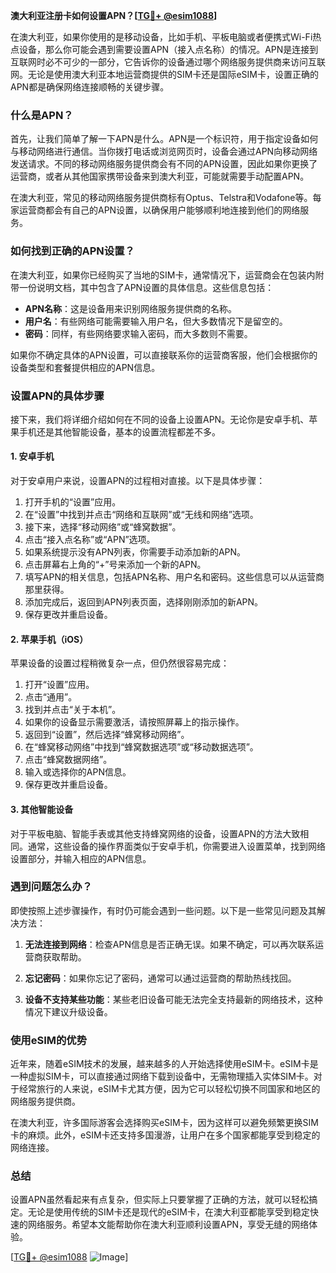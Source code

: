 **澳大利亚注册卡如何设置APN？[[TG💪+ @esim1088](https://t.me/s/esim1088)]**

在澳大利亚，如果你使用的是移动设备，比如手机、平板电脑或者便携式Wi-Fi热点设备，那么你可能会遇到需要设置APN（接入点名称）的情况。APN是连接到互联网时必不可少的一部分，它告诉你的设备通过哪个网络服务提供商来访问互联网。无论是使用澳大利亚本地运营商提供的SIM卡还是国际eSIM卡，设置正确的APN都是确保网络连接顺畅的关键步骤。

### 什么是APN？

首先，让我们简单了解一下APN是什么。APN是一个标识符，用于指定设备如何与移动网络进行通信。当你拨打电话或浏览网页时，设备会通过APN向移动网络发送请求。不同的移动网络服务提供商会有不同的APN设置，因此如果你更换了运营商，或者从其他国家携带设备来到澳大利亚，可能就需要手动配置APN。

在澳大利亚，常见的移动网络服务提供商标有Optus、Telstra和Vodafone等。每家运营商都会有自己的APN设置，以确保用户能够顺利地连接到他们的网络服务。

### 如何找到正确的APN设置？

在澳大利亚，如果你已经购买了当地的SIM卡，通常情况下，运营商会在包装内附带一份说明文档，其中包含了APN设置的具体信息。这些信息包括：

- **APN名称**：这是设备用来识别网络服务提供商的名称。
- **用户名**：有些网络可能需要输入用户名，但大多数情况下是留空的。
- **密码**：同样，有些网络要求输入密码，而大多数则不需要。

如果你不确定具体的APN设置，可以直接联系你的运营商客服，他们会根据你的设备类型和套餐提供相应的APN信息。

### 设置APN的具体步骤

接下来，我们将详细介绍如何在不同的设备上设置APN。无论你是安卓手机、苹果手机还是其他智能设备，基本的设置流程都差不多。

#### 1. 安卓手机

对于安卓用户来说，设置APN的过程相对直接。以下是具体步骤：

1. 打开手机的“设置”应用。
2. 在“设置”中找到并点击“网络和互联网”或“无线和网络”选项。
3. 接下来，选择“移动网络”或“蜂窝数据”。
4. 点击“接入点名称”或“APN”选项。
5. 如果系统提示没有APN列表，你需要手动添加新的APN。
6. 点击屏幕右上角的“+”号来添加一个新的APN。
7. 填写APN的相关信息，包括APN名称、用户名和密码。这些信息可以从运营商那里获得。
8. 添加完成后，返回到APN列表页面，选择刚刚添加的新APN。
9. 保存更改并重启设备。

#### 2. 苹果手机（iOS）

苹果设备的设置过程稍微复杂一点，但仍然很容易完成：

1. 打开“设置”应用。
2. 点击“通用”。
3. 找到并点击“关于本机”。
4. 如果你的设备显示需要激活，请按照屏幕上的指示操作。
5. 返回到“设置”，然后选择“蜂窝移动网络”。
6. 在“蜂窝移动网络”中找到“蜂窝数据选项”或“移动数据选项”。
7. 点击“蜂窝数据网络”。
8. 输入或选择你的APN信息。
9. 保存更改并重启设备。

#### 3. 其他智能设备

对于平板电脑、智能手表或其他支持蜂窝网络的设备，设置APN的方法大致相同。通常，这些设备的操作界面类似于安卓手机，你需要进入设置菜单，找到网络设置部分，并输入相应的APN信息。

### 遇到问题怎么办？

即使按照上述步骤操作，有时仍可能会遇到一些问题。以下是一些常见问题及其解决方法：

1. **无法连接到网络**：检查APN信息是否正确无误。如果不确定，可以再次联系运营商获取帮助。
   
2. **忘记密码**：如果你忘记了密码，通常可以通过运营商的帮助热线找回。
   
3. **设备不支持某些功能**：某些老旧设备可能无法完全支持最新的网络技术，这种情况下建议升级设备。

### 使用eSIM的优势

近年来，随着eSIM技术的发展，越来越多的人开始选择使用eSIM卡。eSIM卡是一种虚拟SIM卡，可以直接通过网络下载到设备中，无需物理插入实体SIM卡。对于经常旅行的人来说，eSIM卡尤其方便，因为它可以轻松切换不同国家和地区的网络服务提供商。

在澳大利亚，许多国际游客会选择购买eSIM卡，因为这样可以避免频繁更换SIM卡的麻烦。此外，eSIM卡还支持多国漫游，让用户在多个国家都能享受到稳定的网络连接。

### 总结

设置APN虽然看起来有点复杂，但实际上只要掌握了正确的方法，就可以轻松搞定。无论是使用传统的SIM卡还是现代的eSIM卡，在澳大利亚都能享受到稳定快速的网络服务。希望本文能帮助你在澳大利亚顺利设置APN，享受无缝的网络体验。

[[TG💪+ @esim1088](https://t.me/s/esim1088) ![Image](https://i.postimg.cc/4NQfJmqS/Snipaste-2025-05-13-00-14-12.png)]
